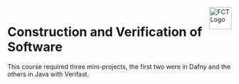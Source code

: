 <img src="https://i.imgur.com/L0NLajX.png" alt="FCT Logo" align="right" height="50" />

# Construction and Verification of Software

This course required three mini-projects, the first two were in Dafny and the others in Java with Verifast.